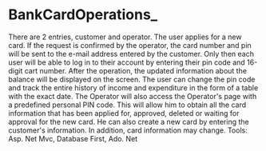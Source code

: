 # BankCardOperations_
There are 2 entries, customer and operator. The user applies for a new card. If the request is confirmed by the operator, the card number and pin will be sent to the e-mail address entered by the customer. Only then each user will be able to log in to their account by entering their pin code and 16-digit cart number. After the operation, the updated information about the balance will be displayed on the screen. The user can change the pin code and track the entire history of income and expenditure in the form of a table with the exact date. The Operator will also access the Operator's page with a predefined personal PIN code. This will allow him to obtain all the card information that has been applied for, approved, deleted or waiting for approval for the new card. He can also create a new card by entering the customer's information. In addition, card information may change.
Tools: Asp. Net Mvc, Database First, Ado. Net
